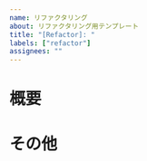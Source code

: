 ```yaml
---
name: リファクタリング
about: リファクタリング用テンプレート
title: "[Refactor]: "
labels: ["refactor"]
assignees: ""
---
```


# 概要

# その他
